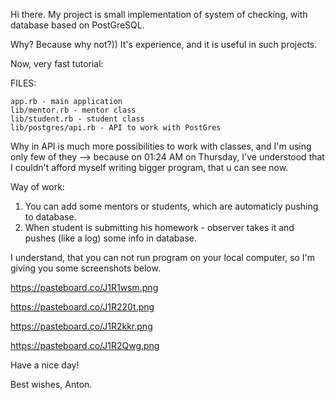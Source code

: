 Hi there. My project is small implementation of system of checking, with database based on PostGreSQL.

Why? Because why not?)) It's experience, and it is useful in such projects.

Now, very fast tutorial:

FILES:
    
    app.rb - main application
    lib/mentor.rb - mentor class
    lib/student.rb - student class
    lib/postgres/api.rb - API to work with PostGres

Why in API is much more possibilities to work with classes, and I'm using only few of they --> because on 01:24 AM on Thursday, I've understood that I couldn't afford myself writing bigger program, that u can see now.

Way of work:

1. You can add some mentors or students, which are automaticly pushing to database.
2. When student is submitting his homework - observer takes it and pushes (like a log) some info in database.

I understand, that you can not run program on your local computer, so I'm giving you some screenshots below.

https://pasteboard.co/J1R1wsm.png

https://pasteboard.co/J1R220t.png

https://pasteboard.co/J1R2kkr.png

https://pasteboard.co/J1R2Qwg.png

Have a nice day!

Best wishes, Anton. 


